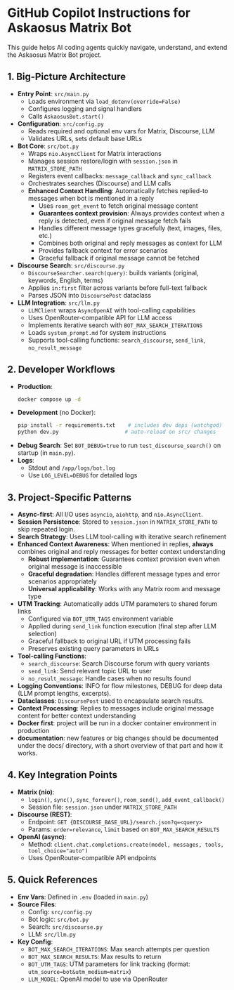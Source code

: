 # GitHub Copilot Instructions for Askaosus Matrix Bot

This guide helps AI coding agents quickly navigate, understand, and extend the Askaosus Matrix Bot project.

## 1. Big-Picture Architecture

- **Entry Point**: `src/main.py`
  - Loads environment via `load_dotenv(override=False)`
  - Configures logging and signal handlers
  - Calls `AskaosusBot.start()`
- **Configuration**: `src/config.py`
  - Reads required and optional env vars for Matrix, Discourse, LLM
  - Validates URLs, sets default base URLs
- **Bot Core**: `src/bot.py`
  - Wraps `nio.AsyncClient` for Matrix interactions
  - Manages session restore/login with `session.json` in `MATRIX_STORE_PATH`
  - Registers event callbacks: `message_callback` and `sync_callback`
  - Orchestrates searches (Discourse) and LLM calls
  - **Enhanced Context Handling**: Automatically fetches replied-to messages when bot is mentioned in a reply
    - Uses `room_get_event` to fetch original message content
    - **Guarantees context provision**: Always provides context when a reply is detected, even if original message fetch fails
    - Handles different message types gracefully (text, images, files, etc.)
    - Combines both original and reply messages as context for LLM
    - Provides fallback context for error scenarios
    - Graceful fallback if original message cannot be fetched
- **Discourse Search**: `src/discourse.py`
  - `DiscourseSearcher.search(query)`: builds variants (original, keywords, English, terms)
  - Applies `in:first` filter across variants before full-text fallback
  - Parses JSON into `DiscoursePost` dataclass
- **LLM Integration**: `src/llm.py`
  - `LLMClient` wraps `AsyncOpenAI` with tool-calling capabilities
  - Uses OpenRouter-compatible API for LLM access
  - Implements iterative search with `BOT_MAX_SEARCH_ITERATIONS`
  - Loads `system_prompt.md` for system instructions
  - Supports tool-calling functions: `search_discourse`, `send_link`, `no_result_message`

## 2. Developer Workflows

- **Production**:
  ```bash
  docker compose up -d
  ```
- **Development** (no Docker):
  ```bash
  pip install -r requirements.txt    # includes dev deps (watchgod)
  python dev.py                     # auto-reload on src/ changes
  ```
- **Debug Search**:
  Set `BOT_DEBUG=true` to run `test_discourse_search()` on startup (in `main.py`).
- **Logs**:
  - Stdout and `/app/logs/bot.log`
  - Use `LOG_LEVEL=DEBUG` for detailed logs

## 3. Project-Specific Patterns

- **Async-first**: All I/O uses `asyncio`, `aiohttp`, and `nio.AsyncClient`.
- **Session Persistence**: Stored to `session.json` in `MATRIX_STORE_PATH` to skip repeated login.
- **Search Strategy**: Uses LLM tool-calling with iterative search refinement
- **Enhanced Context Awareness**: When mentioned in replies, **always** combines original and reply messages for better context understanding
  - **Robust implementation**: Guarantees context provision even when original message is inaccessible
  - **Graceful degradation**: Handles different message types and error scenarios appropriately
  - **Universal applicability**: Works with any Matrix room and message type
- **UTM Tracking**: Automatically adds UTM parameters to shared forum links
  - Configured via `BOT_UTM_TAGS` environment variable
  - Applied during `send_link` function execution (final step after LLM selection)
  - Graceful fallback to original URL if UTM processing fails
  - Preserves existing query parameters in URLs
- **Tool-calling Functions**:
  - `search_discourse`: Search Discourse forum with query variants
  - `send_link`: Send relevant topic URL to user
  - `no_result_message`: Handle cases when no results found
- **Logging Conventions**: INFO for flow milestones, DEBUG for deep data (LLM prompt lengths, excerpts).
- **Dataclasses**: `DiscoursePost` used to encapsulate search results.
- **Context Processing**: Replies to messages include original message content for better context understanding
- **Docker first**: project will be run in a docker container environment in production
- **documentation**: new features or big changes should be documented under the docs/ directory, with a short overview of that part and how it works.

## 4. Key Integration Points

- **Matrix (nio)**:
  - `login()`, `sync()`, `sync_forever()`, `room_send()`, `add_event_callback()`
  - Session file: `session.json` under `MATRIX_STORE_PATH`
- **Discourse (REST)**:
  - Endpoint: `GET {DISCOURSE_BASE_URL}/search.json?q=<query>`
  - Params: `order=relevance`, `limit` based on `BOT_MAX_SEARCH_RESULTS`
- **OpenAI (async)**:
  - Method: `client.chat.completions.create(model, messages, tools, tool_choice="auto")`
  - Uses OpenRouter-compatible API endpoints

## 5. Quick References

- **Env Vars**: Defined in `.env` (loaded in `main.py`)
- **Source Files**:
  - Config: `src/config.py`
  - Bot logic: `src/bot.py`
  - Search: `src/discourse.py`
  - LLM: `src/llm.py`
- **Key Config**:
  - `BOT_MAX_SEARCH_ITERATIONS`: Max search attempts per question
  - `BOT_MAX_SEARCH_RESULTS`: Max results to return
  - `BOT_UTM_TAGS`: UTM parameters for link tracking (format: `utm_source=bot&utm_medium=matrix`)
  - `LLM_MODEL`: OpenAI model to use via OpenRouter